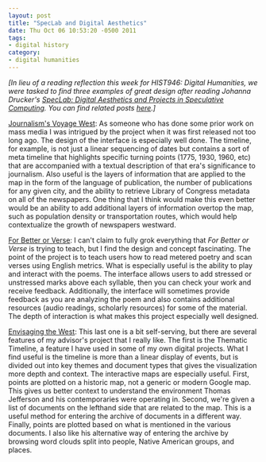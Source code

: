 ```yaml
---
layout: post
title: "SpecLab and Digital Aesthetics"
date: Thu Oct 06 10:53:20 -0500 2011
tags:
- digital history
category: 
- digital humanities
---
```


*[In lieu of a reading reflection this week for HIST946: Digital Humanities, we were tasked to find three examples of great design after reading Johanna Drucker's *[SpecLab: Digital Aesthetics and Projects in Speculative Computing](http://www.amazon.com/SpecLab-Aesthetics-Projects-Speculative-Computing/dp/0226165086/ref=sr_1_1?ie=UTF8&qid=1317916507&sr=8-1)*. You can find related posts [here](https://jasonheppler.org/the-digital-humanities-seminar.html).]*

[Journalism's Voyage West](http://www.stanford.edu/group/ruralwest/cgi-bin/drupal/visualizations/us_newspapers): As someone who has done some prior work on mass media I was intrigued by the project when it was first released not too long ago. The design of the interface is especially well done. The timeline, for example, is not just a linear sequencing of dates but contains a sort of meta timeline that highlights specific turning points (1775, 1930, 1960, etc) that are accompanied with a textual description of that era's significance to journalism. Also useful is the layers of information that are applied to the map in the form of the language of publication, the number of publications for any given city, and the ability to retrieve Library of Congress metadata on all of the newspapers. One thing that I think would make this even better would be an ability to add additional layers of information overtop the map, such as population density or transportation routes, which would help contextualize the growth of newspapers westward.

[For Better or Verse](http://prosody.lib.virginia.edu/): I can't claim to fully grok everything that *For Better or Verse* is trying to teach, but I find the design and concept fascinating. The point of the project is to teach users how to read metered poetry and scan verses using English metrics. What is especially useful is the ability to play and interact with the poems. The interface allows users to add stressed or unstressed marks above each syllable, then you can check your work and receive feedback. Additionally, the interface will sometimes provide feedback as you are analyzing the poem and also contains additional resources (audio readings, scholarly resources) for some of the material. The depth of interaction is what makes this project especially well designed.

[Envisaging the West](http://jeffersonswest.unl.edu/): This last one is a bit self-serving, but there are several features of my advisor's project that I really like. The first is the Thematic Timeline, a feature I have used in some of my own digital projects. What I find useful is the timeline is more than a linear display of events, but is divided out into key themes and document types that gives the visualization more depth and context. The interactive maps are especially useful. First, points are plotted on a historic map, not a generic or modern Google map. This gives us better context to understand the environment Thomas Jefferson and his contemporaries were operating in. Second, we're given a list of documents on the lefthand side that are related to the map. This is a useful method for entering the archive of documents in a different way. Finally, points are plotted based on what is mentioned in the various documents. I also like his alternative way of entering the archive by browsing word clouds split into people, Native American groups, and places.
